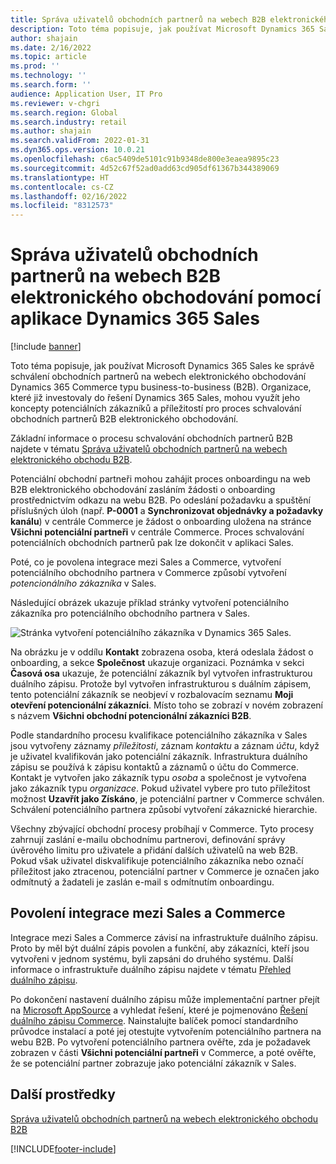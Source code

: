 ```yaml
---
title: Správa uživatelů obchodních partnerů na webech B2B elektronického obchodování pomocí aplikace Dynamics 365 Sales
description: Toto téma popisuje, jak používat Microsoft Dynamics 365 Sales ke správě schválení obchodních partnerů na webech elektronického obchodování Dynamics 365 Commerce typu business-to-business (B2B).
author: shajain
ms.date: 2/16/2022
ms.topic: article
ms.prod: ''
ms.technology: ''
ms.search.form: ''
audience: Application User, IT Pro
ms.reviewer: v-chgri
ms.search.region: Global
ms.search.industry: retail
ms.author: shajain
ms.search.validFrom: 2022-01-31
ms.dyn365.ops.version: 10.0.21
ms.openlocfilehash: c6ac5409de5101c91b9348de800e3eaea9895c23
ms.sourcegitcommit: 4d52c67f52ad0add63cd905df61367b344389069
ms.translationtype: HT
ms.contentlocale: cs-CZ
ms.lasthandoff: 02/16/2022
ms.locfileid: "8312573"
---
```

# <a name="manage-business-partner-users-on-b2b-e-commerce-websites-using-dynamics-365-sales"></a>Správa uživatelů obchodních partnerů na webech B2B elektronického obchodování pomocí aplikace Dynamics 365 Sales

[!include [banner](../../includes/banner.md)]

Toto téma popisuje, jak používat Microsoft Dynamics 365 Sales ke správě schválení obchodních partnerů na webech elektronického obchodování Dynamics 365 Commerce typu business-to-business (B2B). Organizace, které již investovaly do řešení Dynamics 365 Sales, mohou využít jeho koncepty potenciálních zákazníků a příležitostí pro proces schvalování obchodních partnerů B2B elektronického obchodování.

Základní informace o procesu schvalování obchodních partnerů B2B najdete v tématu [Správa uživatelů obchodních partnerů na webech elektronického obchodu B2B](manage-b2b-users.md).

Potenciální obchodní partneři mohou zahájit proces onboardingu na web B2B elektronického obchodování zasláním žádosti o onboarding prostřednictvím odkazu na webu B2B. Po odeslání požadavku a spuštění příslušných úloh (např. **P-0001** a **Synchronizovat objednávky a požadavky kanálu**) v centrále Commerce je žádost o onboarding uložena na stránce **Všichni potenciální partneři** v centrále Commerce. Proces schvalování potenciálních obchodních partnerů pak lze dokončit v aplikaci Sales.

Poté, co je povolena integrace mezi Sales a Commerce, vytvoření potenciálního obchodního partnera v Commerce způsobí vytvoření *potencionálního zákazníka* v Sales.

Následující obrázek ukazuje příklad stránky vytvoření potenciálního zákazníka pro potenciálního obchodního partnera v Sales.

![Stránka vytvoření potenciálního zákazníka v Dynamics 365 Sales.](../media/LeadInSales.png)

Na obrázku je v oddílu **Kontakt** zobrazena osoba, která odeslala žádost o onboarding, a sekce **Společnost** ukazuje organizaci. Poznámka v sekci **Časová osa** ukazuje, že potenciální zákazník byl vytvořen infrastrukturou duálního zápisu. Protože byl vytvořen infrastrukturou s duálním zápisem, tento potenciální zákazník se neobjeví v rozbalovacím seznamu **Moji otevření potencionální zákazníci**. Místo toho se zobrazí v novém zobrazení s názvem **Všichni obchodní potencionální zákazníci B2B**.

Podle standardního procesu kvalifikace potenciálního zákazníka v Sales jsou vytvořeny záznamy *příležitosti*, záznam *kontaktu* a záznam *účtu*, když je uživatel kvalifikován jako potenciální zákazník. Infrastruktura duálního zápisu se používá k zápisu kontaktů a záznamů o účtu do Commerce. Kontakt je vytvořen jako zákazník typu *osoba* a společnost je vytvořena jako zákazník typu *organizace*. Pokud uživatel vybere pro tuto příležitost možnost **Uzavřít jako Získáno**, je potenciální partner v Commerce schválen. Schválení potenciálního partnera způsobí vytvoření zákaznické hierarchie.

Všechny zbývající obchodní procesy probíhají v Commerce. Tyto procesy zahrnují zaslání e-mailu obchodnímu partnerovi, definování správy úvěrového limitu pro uživatele a přidání dalších uživatelů na web B2B. Pokud však uživatel diskvalifikuje potenciálního zákazníka nebo označí příležitost jako ztracenou, potenciální partner v Commerce je označen jako odmítnutý a žadateli je zaslán e-mail s odmítnutím onboardingu.

## <a name="enable-integration-between-sales-and-commerce"></a>Povolení integrace mezi Sales a Commerce

Integrace mezi Sales a Commerce závisí na infrastruktuře duálního zápisu. Proto by měl být duální zápis povolen a funkční, aby zákazníci, kteří jsou vytvořeni v jednom systému, byli zapsáni do druhého systému. Další informace o infrastruktuře duálního zápisu najdete v tématu [Přehled duálního zápisu](/dynamics365/fin-ops-core/dev-itpro/data-entities/dual-write/dual-write-overview).

Po dokončení nastavení duálního zápisu může implementační partner přejít na [Microsoft AppSource](https://appsource.microsoft.com/) a vyhledat řešení, které je pojmenováno [Řešení duálního zápisu Commerce](https://partner.microsoft.com/dashboard/commercial-marketplace/offers/7ca1d8c9-dc79-4cb7-a82e-8dc96a25acca/overview). Nainstalujte balíček pomocí standardního průvodce instalací a poté jej otestujte vytvořením potenciálního partnera na webu B2B. Po vytvoření potenciálního partnera ověřte, zda je požadavek zobrazen v části **Všichni potenciální partneři** v Commerce, a poté ověřte, že se potenciální partner zobrazuje jako potenciální zákazník v Sales.

## <a name="additional-resources"></a>Další prostředky

[Správa uživatelů obchodních partnerů na webech elektronického obchodu B2B](manage-b2b-users.md)

[!INCLUDE[footer-include](../../includes/footer-banner.md)]

